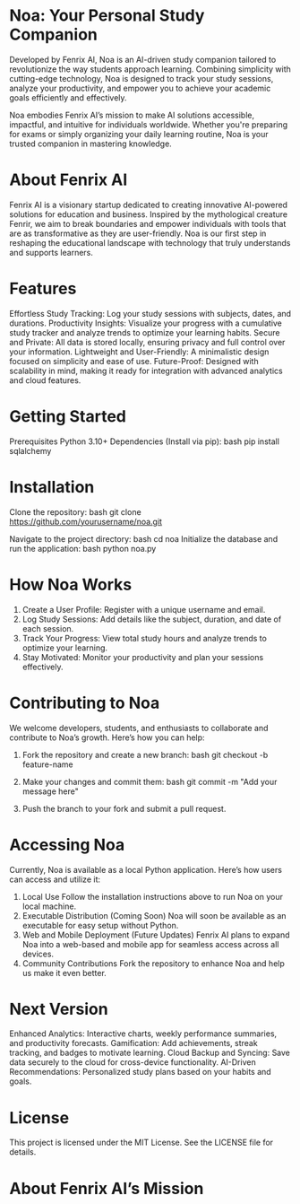 # Noa: Your Personal Study Companion

Developed by Fenrix AI, Noa is an AI-driven study companion tailored to revolutionize the way students approach learning. Combining simplicity with cutting-edge technology, Noa is designed to track your study sessions, analyze your productivity, and empower you to achieve your academic goals efficiently and effectively.

Noa embodies Fenrix AI’s mission to make AI solutions accessible, impactful, and intuitive for individuals worldwide. Whether you're preparing for exams or simply organizing your daily learning routine, Noa is your trusted companion in mastering knowledge.

# About Fenrix AI
Fenrix AI is a visionary startup dedicated to creating innovative AI-powered solutions for education and business. Inspired by the mythological creature Fenrir, we aim to break boundaries and empower individuals with tools that are as transformative as they are user-friendly. Noa is our first step in reshaping the educational landscape with technology that truly understands and supports learners.
# Features
Effortless Study Tracking: Log your study sessions with subjects, dates, and durations.
Productivity Insights: Visualize your progress with a cumulative study tracker and analyze trends to optimize your learning habits.
Secure and Private: All data is stored locally, ensuring privacy and full control over your information.
Lightweight and User-Friendly: A minimalistic design focused on simplicity and ease of use.
Future-Proof: Designed with scalability in mind, making it ready for integration with advanced analytics and cloud features.

# Getting Started

Prerequisites
Python 3.10+
Dependencies (Install via pip):
bash pip install sqlalchemy

# Installation

Clone the repository:
bash git clone https://github.com/yourusername/noa.git

Navigate to the project directory:
bash cd noa
Initialize the database and run the application:
bash python noa.py

# How Noa Works
1. Create a User Profile: Register with a unique username and email.
2. Log Study Sessions: Add details like the subject, duration, and date of each session.
3. Track Your Progress: View total study hours and analyze trends to optimize your learning.
4. Stay Motivated: Monitor your productivity and plan your sessions effectively.

# Contributing to Noa
We welcome developers, students, and enthusiasts to collaborate and contribute to Noa’s growth. Here’s how you can help:

1. Fork the repository and create a new branch:
bash git checkout -b feature-name

2. Make your changes and commit them:
bash git commit -m "Add your message here"

3. Push the branch to your fork and submit a pull request.

# Accessing Noa
Currently, Noa is available as a local Python application. Here’s how users can access and utilize it:

1. Local Use
Follow the installation instructions above to run Noa on your local machine.
2. Executable Distribution (Coming Soon)
Noa will soon be available as an executable for easy setup without Python.
3. Web and Mobile Deployment (Future Updates)
Fenrix AI plans to expand Noa into a web-based and mobile app for seamless access across all devices.
4. Community Contributions
Fork the repository to enhance Noa and help us make it even better.

# Next Version
Enhanced Analytics: Interactive charts, weekly performance summaries, and productivity forecasts.
Gamification: Add achievements, streak tracking, and badges to motivate learning.
Cloud Backup and Syncing: Save data securely to the cloud for cross-device functionality.
AI-Driven Recommendations: Personalized study plans based on your habits and goals.

# License

This project is licensed under the MIT License. See the LICENSE file for details.

# About Fenrix AI’s Mission


